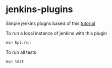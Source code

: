 # jenkins-plugins

Simple jenkins plugns based of this [tutorial](https://www.youtube.com/watch?v=azyv183Ua6U&t=6475s)

To run a local instance of jenkins with this plugin
```bash
mvn hpi:run
```

To run all tests
```bash
mvn test
```
